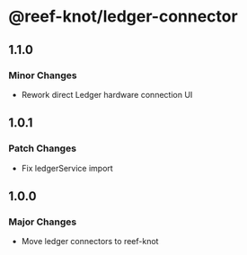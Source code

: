 # @reef-knot/ledger-connector

## 1.1.0

### Minor Changes

- Rework direct Ledger hardware connection UI

## 1.0.1

### Patch Changes

- Fix ledgerService import

## 1.0.0

### Major Changes

- Move ledger connectors to reef-knot
